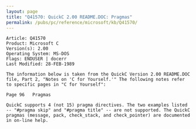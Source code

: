 ```yaml
---
layout: page
title: "Q41570: QuickC 2.00 README.DOC: Pragmas"
permalink: /pubs/pc/reference/microsoft/kb/Q41570/
---
```


	Article: Q41570
	Product: Microsoft C
	Version(s): 2.00
	Operating System: MS-DOS
	Flags: ENDUSER | docerr
	Last Modified: 28-FEB-1989
	
	The information below is taken from the QuickC Version 2.00 README.DOC
	file, Part 2, "Notes on 'C for Yourself.'" The following notes refer
	to specific pages in "C for Yourself":
	
	Page 96   Pragmas
	
	QuickC supports 4 (not 15) pragma directives. The two examples listed
	-- "#pragma skip" and "#pragma title" -- are not supported. The QuickC
	pragmas (message, pack, check_stack, and check_pointer) are documented
	in on-line help.
